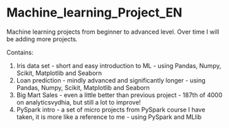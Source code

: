 # Machine_learning_Project_EN
Machine learning projects from beginner to advanced level. Over time I will be adding more projects.

Contains:
1. Iris data set - short and easy introduction to ML - using Pandas, Numpy, Scikit, Matplotlib and Seaborn
2. Loan prediction - mindly advanced and significantly longer - using Pandas, Numpy, Scikit, Matplotlib and Seaborn
3. Big Mart Sales - even a little better than previous project - 187th of 4000 on analyticsvydhia, but still a lot to improve!
4. PySpark intro - a set of micro projects from PySpark course I have taken, it is more like a reference to me - using PySpark and MLlib
